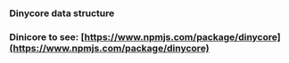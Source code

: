 ### Dinycore data structure

### Dinicore to see: [https://www.npmjs.com/package/dinycore](https://www.npmjs.com/package/dinycore)